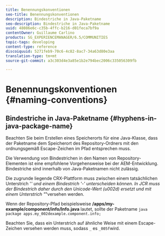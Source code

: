 ```yaml
---
title: Benennungskonventionen
seo-title: Benennungskonventionen
description: Bindestriche in Java-Paketname
seo-description: Bindestriche in Java-Paketname
uuid: 48086e6c-c35b-4ffc-b216-d01feca7bf9a
contentOwner: Guillaume Carlino
products: SG_EXPERIENCEMANAGER/6.5/COMMUNITIES
topic-tags: developing
content-type: reference
discoiquuid: 5271feb9-70c6-4c82-8ac7-34a63d80e3aa
translation-type: tm+mt
source-git-commit: a3c303d4e3a85e1b2e794bec2006c335056309fb

---
```



# Benennungskonventionen {#naming-conventions}

## Bindestriche in Java-Paketname {#hyphens-in-java-package-name}

Beachten Sie beim Erstellen eines Speicherorts für eine Java-Klasse, dass der Paketname dem Speicherort des Repository-Ordners mit den ordnungsgemäß Escape-Zeichen im Pfad entsprechen muss.

Die Verwendung von Bindestrichen in den Namen von Repository-Elementen ist eine empfohlene Vorgehensweise bei der AEM-Entwicklung. Bindestriche sind innerhalb von Java-Paketnamen nicht zulässig.

Die zugrunde liegende CRX-Plattform muss zwischen einem tatsächlichen Unterstrich &#39;_&#39; und einem Bindestrich &#39;-&#39; unterscheiden können. In JCR muss der Bindestrich daher durch den Unicode-Wert (u002d) ersetzt und mit einem Unterstrich &quot;_&quot;versehen werden.

Wenn der Repository-Pfad beispielsweise **/apps/my-example/component/info/Info.java** lautet, sollte der Paketname `java package apps.my_002dexample.component.info;`

Beachten Sie, dass ein Unterstrich auf ähnliche Weise mit einem Escape-Zeichen versehen werden muss, sodass `_` es `_005f`wird.
